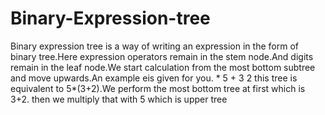 # Binary-Expression-tree
Binary expression tree is a way of writing an expression in the form of binary tree.Here expression operators remain in the stem node.And digits remain in the leaf node.We start calculation from the most bottom subtree and move upwards.An example eis given for you.
      *
   5     +
      3    2
this tree is equivalent to 5*(3+2).We perform the most bottom tree at first which is 3+2. then we multiply that with 5 which is upper tree

